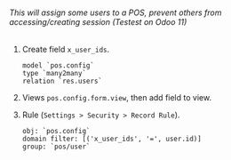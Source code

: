 ###### This will assign some users to a POS, prevent others from accessing/creating session (Testest on Odoo 11)

1. Create field `x_user_ids`.

       model `pos.config`
       type `many2many`
       relation `res.users`

2. Views `pos.config.form.view`, then add field to view.

3. Rule (`Settings > Security > Record Rule`).

       obj: `pos.config`
       domain filter: [('x_user_ids', '=', user.id)]
       group: `pos/user`
